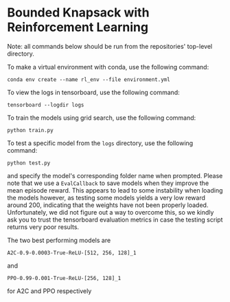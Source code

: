 # Bounded Knapsack with Reinforcement Learning

Note: all commands below should be run from the repositories' top-level directory.

To make a virtual environment with conda, use the following command:
```
conda env create --name rl_env --file environment.yml
```

To view the logs in tensorboard, use the following command:
```
tensorboard --logdir logs
```

To train the models using grid search, use the following command:
```
python train.py
```

To test a specific model from the `logs` directory, use the following command:
```
python test.py
```
and specify the model's corresponding folder name when prompted. Please note that we use a `EvalCallback` to save models when they improve the mean episode reward. This appears to lead to some instability when loading the models however, as testing some models yields a very low reward around 200, indicating that the weights have not been properly loaded. Unfortunately, we did not figure out a way to overcome this, so we kindly ask you to trust the tensorboard evaluation metrics in case the testing script returns very poor results.

The two best performing models are 
```
A2C-0.9-0.0003-True-ReLU-[512, 256, 128]_1
```

and 

```
PPO-0.99-0.001-True-ReLU-[256, 128]_1
```

for A2C and PPO respectively
